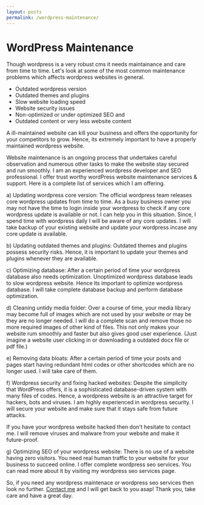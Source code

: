 ```yaml
---
layout: posts
permalink: /wordpress-maintenance/
---
```


# WordPress Maintenance

Though wordpress is a very robust cms it needs maintainance and care from time to time. Let's look at some of the most common maintenance problems which affects wordpress websites in general.

- Outdated wordpress version
- Outdated themes and plugins
- Slow website loading speed
- Website security issues
- Non-optimized or under optimized SEO and 
- Outdated content or very less website content

A ill-maintained website can kill your business and offers the opportunity for your competitors to grow. Hence, its extremely important to have a properly maintained wordpress website.

Website maintenance is an ongoing process that undertakes careful observation and numerous other tasks to make the website stay secured and run smoothly. I am an experienced wordpress developer and SEO professional. I offer trust worthy wordPress website maintenance services & support. Here is a complete list of services which I am offering.

a) Updating wordpress core version: The official wordpress team releases core wordpress updates from time to time. As a busy business owner you may not have the time to login inside your wordpress to check if any core wordpress update is available or not. I can help you in this situation. Since, I spend time with wordpress daily I will be aware of any core updates. I will take backup of your existing website and update your wordpress incase any core update is available.

b) Updating outdated themes and plugins: Outdated themes and plugins possess security risks. Hence, it is important to update your themes and plugins whenever they are available.

c) Optimizing database: After a certain period of time your wordpress database also needs optimization. Unoptimized wordpress database leads to slow wordpress website. Hence its important to optimize wordpress database. I will take complete database backup and perform database optimization.

d) Cleaning untidy media folder: Over a course of time, your media library may become full of images which are not used by your website or may be they are no longer needed. I will do a complete scan and remove those no more required images of other kind of files. This not only makes your website rum smoothly and faster but also gives good user experience. (Just imagine a website user clicking in or downloading a outdated docx file or pdf file.)

e) Removing data bloats: After a certain period of time your posts and pages start having redundant html codes or other shortcodes which are no longer used. I will take care of them.

f) Wordpress security and fixing hacked websites: Despite the simplicity that WordPress offers, it is a sophisticated database-driven system with many files of codes. Hence, a wordpress website is an attractive target for hackers, bots and viruses. I am highly experienced in wordpress security. I will secure your website and make sure that it stays safe from future attacks.

If you have your wordpress website hacked then don't hesitate to contact me. I will remove viruses and malware from your website and make it future-proof.

g) Optimizing SEO of your wordpress website: There is no use of a website having zero visitors. You need real human traffic to your website for your business to succeed online. I offer complete wordpress seo services. You can read more about it by visiting my wordpress seo services page.

So, if you need any wordpress maintenace or wordpress seo services then look no further. [Contact me](https://sndn.github.io/contact) and I will get back to you asap! Thank you, take care and have a great day.